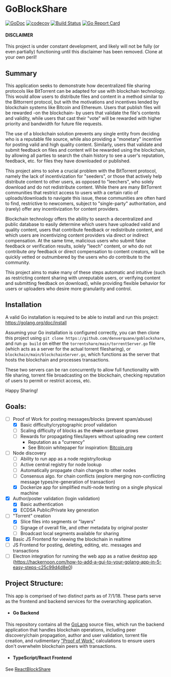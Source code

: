 # GoBlockShare
[![GoDoc](https://godoc.org/github.com/denverquane/goblockshare?status.png)](https://godoc.org/github.com/denverquane/goblockshare)
[![codecov](https://codecov.io/gh/denverquane/goblockshare/branch/master/graph/badge.svg)](https://codecov.io/gh/denverquane/goblockshare)
[![Build Status](https://travis-ci.org/denverquane/goblockshare.svg?branch=master)](https://travis-ci.org/denverquane/goblockshare)
[![Go Report Card](https://goreportcard.com/badge/github.com/denverquane/goblockshare)](https://goreportcard.com/report/github.com/denverquane/goblockshare)

#### DISCLAIMER
This project is under constant development, and likely will not be fully (or even partially) functioning until this 
disclaimer has been removed. Clone at your own peril!

## Summary

This application seeks to demonstrate how decentralized file sharing protocols like BitTorrent can be adapted for use with
blockchain technology. This would allow users to distribute files and content in a method similar to the Bittorrent protocol,
but with the motivations and incentives lended by blockchain systems like Bitcoin and Ethereum. Users that publish
files will be rewarded -on the blockchain- by users that validate the file's contents and validity, while users that
cast their "vote" will be rewarded with higher priority and bandwidth for future file requests.

The use of a blockchain solution prevents any single entity from deciding who is a reputable file source, while also providing
a "monetary" incentive for posting valid and high quality content. Similarly, users that validate and submit feedback on
files and content will be rewarded using the blockchain, by allowing all parties to search the chain history to see a user's
reputation, feedback, etc. for files they have downloaded or published. 

This project aims to solve a crucial problem with the BitTorrent protocol, namely the lack of incentivization for "seeders", or those
that actively help distribute content to other users, as opposed to "leechers", who solely download and do not redistribute content.
While there are many BitTorrent communities that restrict access to users with a certain ratio of uploads/downloads to 
navigate this issue, these communities are often hard to find, restrictive to newcomers, subject to "single-party" authoritation, and (rarely) offer any incentivization for content providers.

Blockchain technology offers the ability to search a decentralized and public database to easily determine which users have uploaded
valid and quality content, users that contribute feedback or redistribute content, and which users are incentivizing content
providers via direct or indirect compensation. At the same time, malicious users who submit false feedback or verification
results, solely "leech" content, or who do not contribute *any* feedback or direct compensation 
to content creators, will be quickly vetted or outnumbered by the users who *do* contribute to the community.

This project aims to make many of these steps automatic and intuitive (such as restricting content sharing with unreputable 
users, or verifying content and submitting feedback on download), while providing flexible behavior for users or uploaders
who desire more granularity and control.  
 

## Installation
A valid Go installation is required to be able to install and run this project: https://golang.org/doc/install

Assuming your Go installation is configured correctly, you can then clone this project using 
`git clone https://github.com/denverquane/goblockshare`, and run `go build` on either the `torrentshare/main/torrentServer.go` file (which acts as a server for the actual torrent filesharing), or `blockchain/main/blockchainServer.go`, which functions as the server that hosts the blockchain and processes transactions.

These two servers can be ran concurrently to allow full functionality with file sharing, torrent file broadcasting on the blockchain, checking reputation of users to permit or restrict access, etc.

Happy Sharing!

## Goals:
- [ ] Proof of Work for posting messages/blocks (prevent spam/abuse)
  - [X] Basic difficulty/cryptographic proof validation
  - [ ] Scaling difficulty of blocks as the ~~chain~~ userbase grows
  - [ ] Rewards for propagating files/layers without uploading new content
    - Reputation as a "currency"
    - See Bitcoin whitepaper for inspiration: [Bitcoin.org](https://bitcoin.org/bitcoin.pdf)
- [ ] Node discovery
  - [ ] Ability to run app as a node registry/lookup
  - [ ] Active central registry for node lookup
  - [ ] Automatically propagate chain changes to other nodes
  - [ ] Consensus algo. for chain conflicts (explore merging non-conflicting message types/re-generation of transaction)
  - [X] Dockerize app for simplified multi-node testing on a single physical machine
- [X] Author/poster validation (login validation)
  - [X] Basic authentication
  - [X] ECDSA Public/Private key generation
- [ ] "Torrent" creation
  - [X] Slice files into segments or "layers"
  - [ ] Signage of overall file, and other metadata by original poster
  - [ ] Broadcast local segments available for sharing
- [X] Basic JS Frontend for viewing the blockchain in realtime
- [ ] JS Frontend for posting, deleting, editing, etc. messages and transactions
- [ ] Electron integration for running the web app as a native desktop app (https://hackernoon.com/how-to-add-a-gui-to-your-golang-app-in-5-easy-steps-c25c99d4d8e0)

## Project Structure:
This app is comprised of two distinct parts as of 7/1/18.
These parts serve as the frontend and backend services for the overarching application.

- #### Go Backend
This repository contains all the [GoLang](https://golang.org/) source files, which run the backend
application that handles blockchain operations, including peer discovery/chain propagation, author and user validation,
torrent file creation, and rudimentary ["Proof of Work"](https://en.wikipedia.org/wiki/Proof-of-work_system) calculations to ensure users don't
overwhelm blockchain peers with transactions.

- #### TypeScript/React Frontend
See [ReactBlockShare](https://github.com/denverquane/ReactBlockShare)
